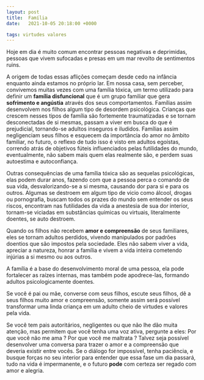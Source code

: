 ```yaml
---
layout: post
title:  Família
date:   2021-10-05 20:18:00 +0000

tags: virtudes valores
---
```


Hoje em dia é muito comum encontrar pessoas negativas e deprimidas, pessoas que vivem sufocadas e presas em um mar revolto de sentimentos ruins.

A origem de todas essas aflições começam desde cedo na infância enquanto ainda estamos no próprio lar. Em nossa casa, sem perceber, convivemos muitas vezes com uma família tóxica, um termo utilizado para definir um **família disfuncional** que é um grupo familiar que gera **sofrimento e angústia** através dos seus comportamentos. Famílias assim desenvolvem  nos filhos algum tipo de desordem psicológica. Crianças que crescem nesses tipos de família são fortemente traumatizadas e se tornam  desconectadas de si mesmas, passam a viver em busca do que é prejudicial, tornando-se adultos inseguros e iludidos. Famílias assim negligenciam seus filhos e esquecem da importância do amor no âmbito familiar, no futuro, o reflexo de tudo isso é visto em adultos egoístas, correndo atrás de objetivos fúteis influenciados pelas futilidades do mundo, eventualmente, não sabem mais quem elas realmente são, e perdem suas autoestima e autoconfiança.

Outras consequências de uma família tóxica são as sequelas psicológicas, elas podem durar anos, fazendo com que a pessoa perca o comando de sua vida, desvalorizando-se a si mesma, causando dor para si e para os outros. Algumas se destroem em algum tipo de vicio como álcool, drogas ou pornografia, buscam todos os prazes do mundo sem entender os seus riscos, encontram  nas futilidades da vida a anestesia de sua dor interior,  tornam-se viciadas em substâncias químicas ou virtuais, literalmente doentes, se auto destroem.

Quando os filhos não recebem **amor e compreensão** de seus familiares, eles se tornam adultos perdidos, vivendo manipulados por padrões doentios que são impostos pela sociedade. Eles não sabem  viver a vida, apreciar a natureza, honrar a família e vivem a vida inteira cometendo injúrias a si mesmo ou aos outros.
 
A família é a base do desenvolvimento moral de uma pessoa, ela pode fortalecer as raízes internas, mas também pode apodrece-las, formando adultos psicologicamente doentes.
 
Se você é pai ou mãe, converse com seus filhos, escute seus filhos, dê a seus filhos muito amor e  compreensão, somente assim será possível transformar uma linda criança em um adulto cheio de virtudes e valores pela vida.
 
Se você tem pais autoritários, negligentes ou que não lhe dão muita atenção, mas permitem que você tenha uma voz ativa, pergunte a eles: Por que você não me ama ? Por que você me maltrata ? Talvez seja possível desenvolver uma conversa para trazer o amor e a compreensão que deveria existir entre vocês. Se o diálogo for impossível, tenha paciência, e busque forças no seu interior para entender que essa fase um dia passará, tudo na vida é impermanente, e o futuro **pode** com certeza ser regado com amor e alegria.


